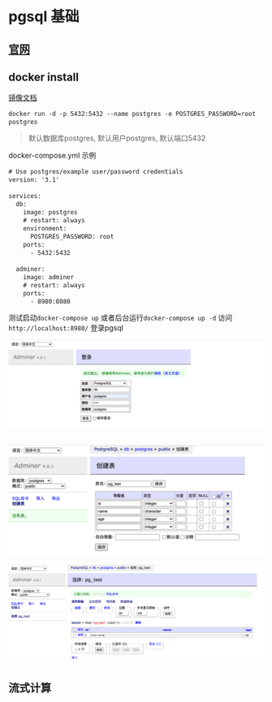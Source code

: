 # pgsql 基础

## [官网](https://www.postgresql.org/)  

## docker install  
[镜像文档](https://hub.docker.com/_/postgres)  

```
docker run -d -p 5432:5432 --name postgres -e POSTGRES_PASSWORD=root  postgres   
```

> 默认数据库postgres, 默认用户postgres, 默认端口5432  

docker-compose.yml 示例
```
# Use postgres/example user/password credentials
version: '3.1'

services:
  db:
    image: postgres
    # restart: always
    environment:
      POSTGRES_PASSWORD: root
    ports:
      - 5432:5432

  adminer:
    image: adminer
    # restart: always
    ports:
      - 8980:8080
```  

测试启动`docker-compose up` 或者后台运行`docker-compose up -d` 
访问`http://localhost:8980/`  登录pgsql  

![adminer](../../../res/adminer.png)  
<br>

![adminer_create_table](../../../res/adminer_create_table.png)
<br>

![adminer_insert_data](../../../res/adminer_insert_data.png)
<br> 

## 流式计算  


